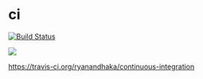 # ci

[![Build Status](https://travis-ci.org/ryanandhaka/continuous-integration.svg?branch=master)](https://travis-ci.org/ryanandhaka/continuous-integration)

![](http://i.imgur.com/bvMrTgj.png)

https://travis-ci.org/ryanandhaka/continuous-integration
